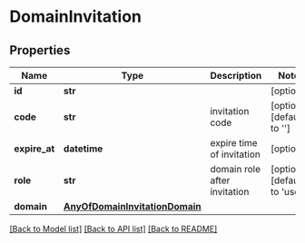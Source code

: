 # DomainInvitation

## Properties
Name | Type | Description | Notes
------------ | ------------- | ------------- | -------------
**id** | **str** |  | [optional] 
**code** | **str** | invitation code | [optional] [default to '']
**expire_at** | **datetime** | expire time of invitation | [optional] 
**role** | **str** | domain role after invitation | [optional] [default to 'user']
**domain** | [**AnyOfDomainInvitationDomain**](AnyOfDomainInvitationDomain.md) |  | 

[[Back to Model list]](../README.md#documentation-for-models) [[Back to API list]](../README.md#documentation-for-api-endpoints) [[Back to README]](../README.md)

